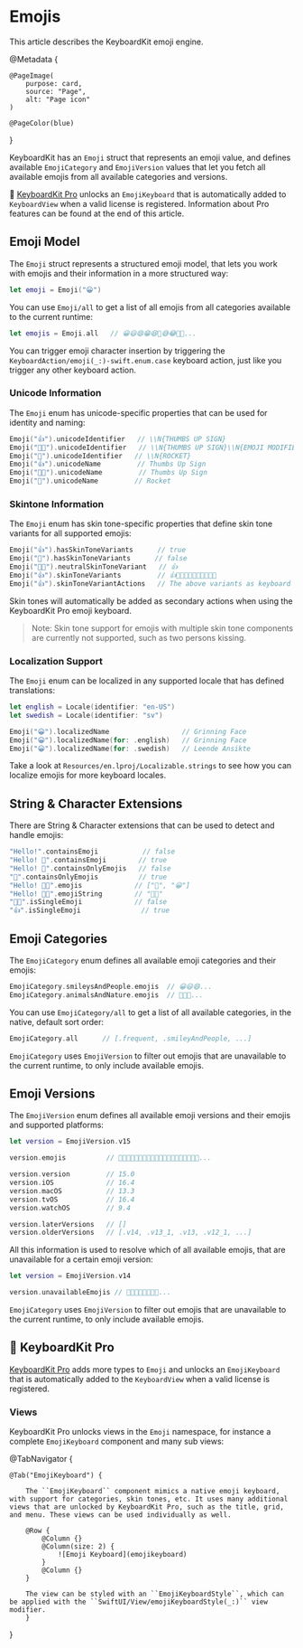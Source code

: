 # Emojis

This article describes the KeyboardKit emoji engine.

@Metadata {
    
    @PageImage(
        purpose: card,
        source: "Page",
        alt: "Page icon"
    )
    
    @PageColor(blue)
}

KeyboardKit has an ``Emoji`` struct that represents an emoji value, and defines available ``EmojiCategory`` and ``EmojiVersion`` values that let you fetch all available emojis from all available categories and versions.

👑 [KeyboardKit Pro][Pro] unlocks an ``EmojiKeyboard`` that is automatically added to ``KeyboardView`` when a valid license is registered. Information about Pro features can be found at the end of this article.



## Emoji Model

The ``Emoji`` struct represents a structured emoji model, that lets you work with emojis and their information in a more structured way:

```swift
let emoji = Emoji("😀")
```

You can use ``Emoji/all`` to get a list of all emojis from all categories available to the current runtime:

```swift
let emojis = Emoji.all   // 😀😃😄😁😆🥹😅😂🤣🥲...
```

You can trigger emoji character insertion by triggering the ``KeyboardAction/emoji(_:)-swift.enum.case`` keyboard action, just like you trigger any other keyboard action.


### Unicode Information

The ``Emoji`` enum has unicode-specific properties that can be used for identity and naming:

```swift
Emoji("👍").unicodeIdentifier   // \\N{THUMBS UP SIGN}
Emoji("👍🏿").unicodeIdentifier   // \\N{THUMBS UP SIGN}\\N{EMOJI MODIFIER FITZPATRICK TYPE-6}
Emoji("🚀").unicodeIdentifier   // \\N{ROCKET}
Emoji("👍").unicodeName         // Thumbs Up Sign
Emoji("👍🏿").unicodeName         // Thumbs Up Sign
Emoji("🚀").unicodeName         // Rocket
```


### Skintone Information

The ``Emoji`` enum has skin tone-specific properties that define skin tone variants for all supported emojis:

```swift
Emoji("👍").hasSkinToneVariants      // true
Emoji("🚀").hasSkinToneVariants      // false
Emoji("👍🏿").neutralSkinToneVariant   // 👍
Emoji("👍").skinToneVariants         // 👍👍🏻👍🏼👍🏽👍🏾👍🏿
Emoji("👍").skinToneVariantActions   // The above variants as keyboard actions
```

Skin tones will automatically be added as secondary actions when using the KeyboardKit Pro emoji keyboard. 

> Note: Skin tone support for emojis with multiple skin tone components are currently not supported, such as two persons kissing.


### Localization Support

The ``Emoji`` enum can be localized in any supported locale that has defined translations:

```swift
let english = Locale(identifier: "en-US")
let swedish = Locale(identifier: "sv")

Emoji("😀").localizedName                  // Grinning Face
Emoji("😀").localizedName(for: .english)   // Grinning Face
Emoji("😀").localizedName(for: .swedish)   // Leende Ansikte
```

Take a look at `Resources/en.lproj/Localizable.strings` to see how you can localize emojis for more keyboard locales.



## String & Character Extensions

There are String & Character extensions that can be used to detect and handle emojis:

```swift
"Hello!".containsEmoji           // false
"Hello! 👋".containsEmoji        // true
"Hello! 👋".containsOnlyEmojis   // false
"👋".containsOnlyEmojis          // true
"Hello! 👋😀".emojis             // ["👋", "😀"]
"Hello! 👋😀".emojiString        // "👋😀"
"🫸🫷".isSingleEmoji             // false
"👍".isSingleEmoji               // true
```



## Emoji Categories

The ``EmojiCategory`` enum defines all available emoji categories and their emojis:

```swift
EmojiCategory.smileysAndPeople.emojis  // 😀😃😄...
EmojiCategory.animalsAndNature.emojis  // 🐶🐱🐭...
```

You can use ``EmojiCategory/all`` to get a list of all available categories, in the native, default sort order:

```swift
EmojiCategory.all      // [.frequent, .smileyAndPeople, ...]
```

``EmojiCategory`` uses ``EmojiVersion`` to filter out emojis that are unavailable to the current runtime, to only include available emojis.



## Emoji Versions

The ``EmojiVersion`` enum defines all available emoji versions and their emojis and supported platforms:

```swift
let version = EmojiVersion.v15

version.emojis          // 🫨🫸🫷🪿🫎🪼🫏🪽🪻🫛🫚🪇🪈🪮🪭🩷🩵🩶🪯🛜...

version.version         // 15.0
version.iOS             // 16.4
version.macOS           // 13.3
version.tvOS            // 16.4
version.watchOS         // 9.4

version.laterVersions   // []
version.olderVersions   // [.v14, .v13_1, .v13, .v12_1, ...]
```

All this information is used to resolve which of all available emojis, that are unavailable for a certain emoji version:

```swift
let version = EmojiVersion.v14

version.unavailableEmojis // 🫨🫸🫷🪿🫎🪼🫏🪽...
```

``EmojiCategory`` uses ``EmojiVersion`` to filter out emojis that are unavailable to the current runtime, to only include available emojis.



## 👑 KeyboardKit Pro

[KeyboardKit Pro][Pro] adds more types to ``Emoji`` and unlocks an ``EmojiKeyboard`` that is automatically added to the ``KeyboardView`` when a valid license is registered.

[Pro]: https://github.com/KeyboardKit/KeyboardKitPro

### Views

KeyboardKit Pro unlocks views in the ``Emoji`` namespace, for instance a complete ``EmojiKeyboard`` component and many sub views:

@TabNavigator {
    
    @Tab("EmojiKeyboard") {
        
        The ``EmojiKeyboard`` component mimics a native emoji keyboard, with support for categories, skin tones, etc. It uses many additional views that are unlocked by KeyboardKit Pro, such as the title, grid, and menu. These views can be used individually as well. 
        
        @Row {
            @Column {}
            @Column(size: 2) {
                ![Emoji Keyboard](emojikeyboard)
            }
            @Column {}
        }
        
        The view can be styled with an ``EmojiKeyboardStyle``, which can be applied with the ``SwiftUI/View/emojiKeyboardStyle(_:)`` view modifier.
        }
}
